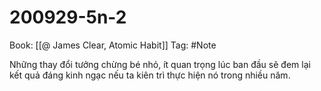 # 200929-5n-2

Book: [[@ James Clear, Atomic Habit]]
Tag: #Note

Những thay đổi tưởng chừng bé nhỏ, ít quan trọng lúc ban đầu sẽ đem lại kết quả đáng kinh ngạc nếu ta kiên trì thực hiện nó trong nhiều năm.